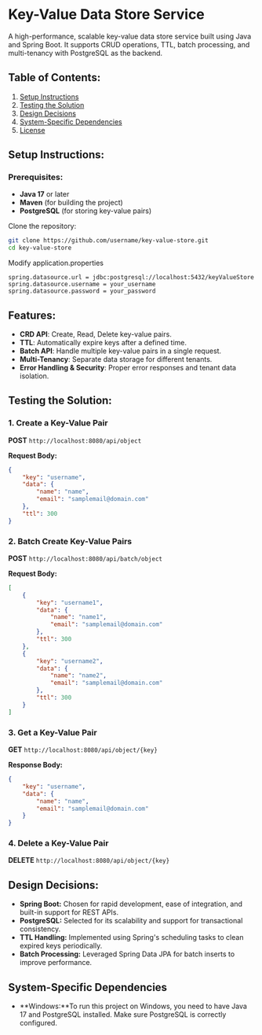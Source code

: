 # Key-Value Data Store Service

A high-performance, scalable key-value data store service built using Java and Spring Boot. It supports CRUD operations, TTL, batch processing, and multi-tenancy with PostgreSQL as the backend.

## Table of Contents:
1. [Setup Instructions](#setup-instructions)
2. [Testing the Solution](#testing-the-solution)
3. [Design Decisions](#design-decisions)
4. [System-Specific Dependencies](#system-specific-dependencies)
5. [License](#license)

## Setup Instructions:

### Prerequisites:
- **Java 17** or later
- **Maven** (for building the project)
- **PostgreSQL** (for storing key-value pairs)

Clone the repository:
```bash
git clone https://github.com/username/key-value-store.git
cd key-value-store
```

Modify application.properties
```
spring.datasource.url = jdbc:postgresql://localhost:5432/keyValueStore
spring.datasource.username = your_username
spring.datasource.password = your_password
```

## Features:
- **CRD API**: Create, Read, Delete key-value pairs.
- **TTL**: Automatically expire keys after a defined time.
- **Batch API**: Handle multiple key-value pairs in a single request.
- **Multi-Tenancy**: Separate data storage for different tenants.
- **Error Handling & Security**: Proper error responses and tenant data isolation.

## Testing the Solution:

### 1. Create a Key-Value Pair
**POST** `http://localhost:8080/api/object`

**Request Body:**
```json
{ 
    "key": "username", 
    "data": {
        "name": "name",
        "email": "samplemail@domain.com"
    },
    "ttl": 300 
}
```
### 2. Batch Create Key-Value Pairs
**POST** `http://localhost:8080/api/batch/object`

**Request Body:**
```json
[
    { 
        "key": "username1",
        "data": {
            "name": "name1",
            "email": "samplemail@domain.com"
        },
        "ttl": 300
    },
    {
        "key": "username2",
        "data": {
            "name": "name2",
            "email": "samplemail@domain.com"
        }, 
        "ttl": 300
    }
]
```
### 3. Get a Key-Value Pair
**GET** `http://localhost:8080/api/object/{key}`

**Response Body:**
```json
{
    "key": "username",
    "data": {
        "name": "name",
        "email": "samplemail@domain.com"
    }
}
```
### 4. Delete a Key-Value Pair
**DELETE** `http://localhost:8080/api/object/{key}`

## Design Decisions:
- **Spring Boot:** Chosen for rapid development, ease of integration, and built-in support for REST APIs.
- **PostgreSQL:** Selected for its scalability and support for transactional consistency.
- **TTL Handling:** Implemented using Spring's scheduling tasks to clean expired keys periodically.
- **Batch Processing:** Leveraged Spring Data JPA for batch inserts to improve performance.

## System-Specific Dependencies
- **Windows:**To run this project on Windows, you need to have Java 17 and PostgreSQL installed. Make sure PostgreSQL is correctly configured.
